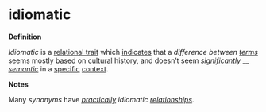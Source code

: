 # idiomatic

**Definition**

_Idiomatic_ is a [relational trait](https://github.com/gcassel/Modular-Organization-Terminology/blob/master/terms/relational-trait.md) which [indicates](https://github.com/gcassel/Modular-Organization-Terminology/blob/master/terms/indicate.md) that a _difference between_ [_terms_](https://github.com/gcassel/Modular-Organization-Terminology/blob/master/terms/term.md) seems mostly [based](https://github.com/gcassel/Modular-Organization-Terminology/blob/master/terms/base.md) on [cultural](https://github.com/gcassel/Modular-Organization-Terminology/blob/master/terms/culture.md) history, and doesn’t seem [_significantly_](https://github.com/gcassel/Modular-Organization-Terminology/blob/master/terms/significance.md) __ [_semantic_](https://github.com/gcassel/Modular-Organization-Terminology/blob/master/terms/mean.md) in a [specific](https://github.com/gcassel/Modular-Organization-Terminology/blob/master/terms/specific.md) [context](https://github.com/gcassel/Modular-Organization-Terminology/blob/master/terms/context.md).

**Notes**

Many _synonyms_ have [_practically_](https://github.com/gcassel/Modular-Organization-Terminology/blob/master/terms/practice.md) _idiomatic_ [_relationships_](https://github.com/gcassel/Modular-Organization-Terminology/blob/master/terms/relate.md).
